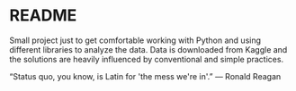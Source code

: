 # README

Small project just to get comfortable working with Python and using different libraries to analyze the data. Data is downloaded from Kaggle and the solutions are heavily influenced by conventional and simple practices. 

“Status quo, you know, is Latin for 'the mess we're in'.”
― Ronald Reagan
